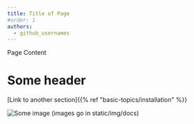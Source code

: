 ```yaml
---
title: Title of Page
#order: 1
authors:
  - github_usernames
---
```


Page Content

# Some header

[Link to another section]{{% ref "basic-topics/installation" %}}

![Some image (images go in `static/img/docs`)](img/docs/my-image.png)
